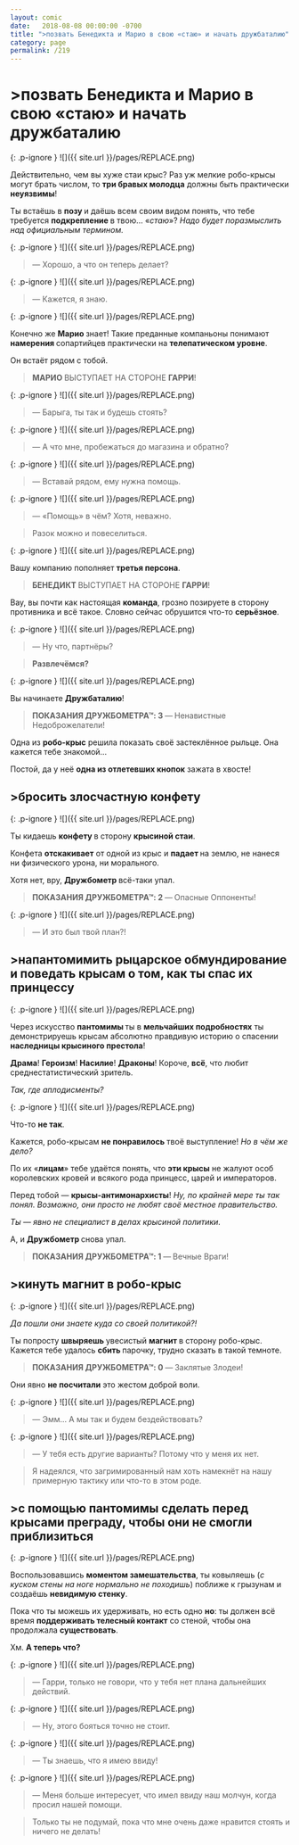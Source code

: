 ```yaml
---
layout: comic
date:   2018-08-08 00:00:00 -0700
title: ">позвать Бенедикта и Марио в свою «стаю» и начать дружбаталию"
category: page
permalink: /219
---
```

# >позвать Бенедикта и Марио в свою «стаю» и начать дружбаталию

{: .p-ignore }
![]({{ site.url }}/pages/REPLACE.png)

Действительно, чем вы хуже стаи крыс? Раз уж мелкие робо-крысы могут брать числом, то <strong>три бравых молодца</strong> должны быть практически <strong>неуязвимы</strong>!

Ты встаёшь в <strong>позу </strong>и даёшь всем своим видом понять, что тебе требуется <strong>подкрепление </strong>в твою… «<em>стаю</em>»? <em>Надо будет поразмыслить над официальным термином.</em>

{: .p-ignore }
![]({{ site.url }}/pages/REPLACE.png)

<blockquote>— Хорошо, а что он теперь делает?</blockquote>

{: .p-ignore }
![]({{ site.url }}/pages/REPLACE.png)

<blockquote>— Кажется, я знаю.</blockquote>

{: .p-ignore }
![]({{ site.url }}/pages/REPLACE.png)

Конечно же <strong>Марио </strong>знает! Такие преданные компаньоны понимают <strong>намерения </strong>сопартийцев практически на <strong>телепатическом уровне</strong>.

Он встаёт рядом с тобой.

<blockquote><strong>МАРИО </strong>ВЫСТУПАЕТ НА СТОРОНЕ <strong>ГАРРИ</strong>!</blockquote>

{: .p-ignore }
![]({{ site.url }}/pages/REPLACE.png)

<blockquote>— Барыга, ты так и будешь стоять?</blockquote>

{: .p-ignore }
![]({{ site.url }}/pages/REPLACE.png)

<blockquote>— А что мне, пробежаться до магазина и обратно?</blockquote>

{: .p-ignore }
![]({{ site.url }}/pages/REPLACE.png)

<blockquote>— Вставай рядом, ему нужна помощь.</blockquote>

{: .p-ignore }
![]({{ site.url }}/pages/REPLACE.png)

<blockquote>— «Помощь» в чём? Хотя, неважно.</blockquote>

<blockquote>Разок можно и повеселиться.</blockquote>

{: .p-ignore }
![]({{ site.url }}/pages/REPLACE.png)

Вашу компанию пополняет <strong>третья персона</strong>.

<blockquote><strong>БЕНЕДИКТ </strong>ВЫСТУПАЕТ НА СТОРОНЕ <strong>ГАРРИ</strong>!</blockquote>

Вау, вы почти как настоящая <strong>команда</strong>, грозно позируете в сторону противника и всё такое. Словно сейчас обрушится что-то <strong>серьёзное</strong>.

{: .p-ignore }
![]({{ site.url }}/pages/REPLACE.png)

<blockquote>— Ну что, партнёры?</blockquote>

<blockquote><strong>Развлечёмся?</strong></blockquote>

{: .p-ignore }
![]({{ site.url }}/pages/REPLACE.png)

Вы начинаете <strong>Дружбаталию</strong>!

<blockquote><strong>ПОКАЗАНИЯ ДРУЖБОМЕТРА™: 3 </strong>—<strong> </strong>Ненавистные Недоброжелатели!</blockquote>

Одна из <strong>робо-крыс</strong> решила показать своё застеклённое рыльце. Она кажется тебе знакомой…

Постой, да у неё <strong>одна из отлетевших кнопок</strong> зажата в хвосте!

## >бросить злосчастную конфету

{: .p-ignore }
![]({{ site.url }}/pages/REPLACE.png)

Ты кидаешь <strong>конфету </strong>в сторону <strong>крысиной стаи</strong>.

Конфета <strong>отскакивает</strong> от одной из крыс и <strong>падает </strong>на землю, не нанеся ни физического урона, ни морального. 

Хотя нет, вру, <strong>Дружбометр </strong>всё-таки упал.

<blockquote><strong>ПОКАЗАНИЯ ДРУЖБОМЕТРА™: 2 </strong>—<strong> </strong>Опасные Оппоненты!</blockquote>

{: .p-ignore }
![]({{ site.url }}/pages/REPLACE.png)

<blockquote>— И это был твой план?!</blockquote>

## >напантомимить рыцарское обмундирование и поведать крысам о том, как ты спас их принцессу

{: .p-ignore }
![]({{ site.url }}/pages/REPLACE.png)

Через искусство <strong>пантомимы </strong>ты в <strong>мельчайших подробностях</strong> ты демонстрируешь крысам абсолютно правдивую историю о спасении <strong>наследницы крысиного престола</strong>!

<strong>Драма</strong>! <strong>Героизм</strong>! <strong>Насилие</strong>! <strong>Драконы</strong>! Короче, <strong>всё</strong>, что любит среднестатистический зритель.

<em>Так, где аплодисменты?</em>

{: .p-ignore }
![]({{ site.url }}/pages/REPLACE.png)

Что-то <strong>не так</strong>.

Кажется, робо-крысам <strong>не понравилось</strong> твоё выступление! <em>Но в чём же дело?</em>

По их «<strong>лицам</strong>» тебе удаётся понять, что <strong>эти крысы</strong> не жалуют особ королевских кровей и всякого рода принцесс, царей и императоров.

Перед тобой — <strong>крысы-антимонархисты</strong>! <em>Ну, по крайней мере ты так понял. Возможно, они просто не любят своё местное правительство. </em>

<em>Ты — явно не специалист в делах крысиной политики.</em>

А, и <strong>Дружбометр </strong>снова упал.

<blockquote><strong>ПОКАЗАНИЯ ДРУЖБОМЕТРА™: 1 </strong>—<strong> </strong>Вечные Враги!</blockquote>

## >кинуть магнит в робо-крыс

{: .p-ignore }
![]({{ site.url }}/pages/REPLACE.png)

<em>Да пошли они знаете куда со своей политикой?!</em>

Ты попросту <strong>швыряешь </strong>увесистый <strong>магнит </strong>в сторону робо-крыс. Кажется тебе удалось <strong>сбить </strong>парочку, трудно сказать в такой темноте.

<blockquote><strong>ПОКАЗАНИЯ ДРУЖБОМЕТРА™: 0 </strong>—<strong> </strong>Заклятые Злодеи!</blockquote>

Они явно <strong>не посчитали</strong> это жестом доброй воли.

{: .p-ignore }
![]({{ site.url }}/pages/REPLACE.png)

<blockquote>— Эмм… А мы так и будем бездействовать?</blockquote>

{: .p-ignore }
![]({{ site.url }}/pages/REPLACE.png)

<blockquote>— У тебя есть другие варианты? Потому что у меня их нет.</blockquote>

<blockquote>Я надеялся, что загримированный нам хоть намекнёт на нашу примерную тактику или что-то в этом роде.</blockquote>

## >с помощью пантомимы сделать перед крысами преграду, чтобы они не смогли приблизиться

{: .p-ignore }
![]({{ site.url }}/pages/REPLACE.png)

Воспользовавшись <strong>моментом замешательства</strong>, ты ковыляешь (<em>с куском стены на ноге нормально не походишь</em>) поближе к грызунам и создаёшь <strong>невидимую стенку</strong>.

Пока что ты можешь их удерживать, но есть одно <strong>но</strong>: ты должен всё время <strong>поддерживать телесный контакт</strong> со стеной, чтобы она продолжала <strong>существовать</strong>.

Хм. <strong>А теперь что?</strong>

{: .p-ignore }
![]({{ site.url }}/pages/REPLACE.png)

<blockquote>— Гарри, только не говори, что у тебя нет плана дальнейших действий.</blockquote>

{: .p-ignore }
![]({{ site.url }}/pages/REPLACE.png)

<blockquote>— Ну, этого бояться точно не стоит.</blockquote>

{: .p-ignore }
![]({{ site.url }}/pages/REPLACE.png)

<blockquote>— Ты знаешь, что я имею ввиду!</blockquote>

{: .p-ignore }
![]({{ site.url }}/pages/REPLACE.png)

<blockquote>— Меня больше интересует, что имел ввиду наш молчун, когда просил нашей помощи.</blockquote>

<blockquote>Только ты не подумай, пока что мне очень даже нравится стоять и ничего не делать!</blockquote>
